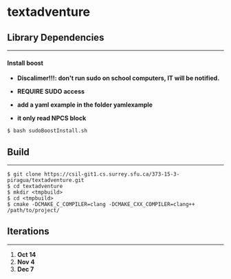 # textadventure

## Library Dependencies
---
#### Install boost
* **Discalimer!!!: don't run sudo on school computers, IT will be notified.**
* **REQUIRE SUDO access**

* **add a yaml example in the folder yamlexample**
* **it only read NPCS block**

```
$ bash sudoBoostInstall.sh
```

## Build
---
```
$ git clone https://csil-git1.cs.surrey.sfu.ca/373-15-3-piragua/textadventure.git
$ cd textadventure
$ mkdir <tmpbuild>
$ cd <tmpbuild>
$ cmake -DCMAKE_C_COMPILER=clang -DCMAKE_CXX_COMPILER=clang++ /path/to/project/
```
## Iterations
---
1. **Oct 14**
2. **Nov 4**
3. **Dec 7**